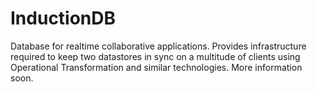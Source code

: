 # InductionDB

Database for realtime collaborative applications. Provides infrastructure required to keep two datastores in sync on a multitude of clients using Operational Transformation and similar technologies. More information soon.
